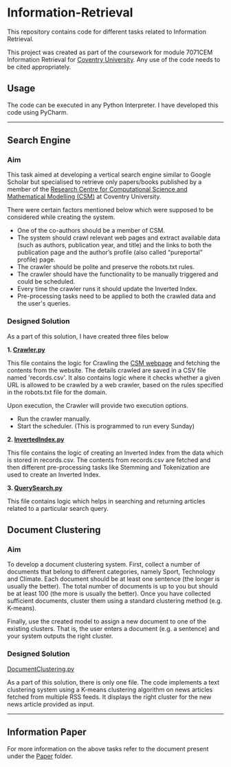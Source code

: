
# Information-Retrieval

This repository contains code for different tasks related to Information Retrieval.

This project was created as part of the coursework for module 7071CEM Information Retrieval for [Coventry University](https://www.coventry.ac.uk/course-structure/pg/eec/data-science-and-computational-intelligence-msc/). Any use of the code needs to be cited appropriately. 

## Usage

The code can be executed in any Python Interpreter. I have developed this code using PyCharm.

---

## Search Engine

### Aim

This task aimed at developing a vertical search engine similar to Google Scholar but specialised to retrieve only papers/books published by a member of the [Research Centre for Computational Science and Mathematical Modelling (CSM)](https://pureportal.coventry.ac.uk/en/organisations/research-centre-for-computational-science-and-mathematical-modell) at Coventry University.

There were certain factors mentioned below which were supposed to be considered while creating the system.
 - One of the co-authors should be a member of CSM.
 - The system should crawl relevant web pages and extract available data (such as authors, publication year, and title) and the links to both the publication page and the author’s profile (also called “pureportal” profile) page.
 - The crawler should be polite and preserve the robots.txt rules.
 - The crawler should have the functionality to be manually triggered and could be scheduled.
 - Every time the crawler runs it should update the Inverted Index.
 - Pre-processing tasks need to be applied to both the crawled data and the user's queries.

### Designed Solution

As a part of this solution, I have created three files below

**1. [Crawler.py](https://github.com/siddesai80/Information-Retrieval/blob/main/Crawler.py)**

This file contains the logic for Crawling the [CSM webpage](https://pureportal.coventry.ac.uk/en/organisations/research-centre-for-computational-science-and-mathematical-modell) and fetching the contents from the website. The details crawled are saved in a CSV file named 'records.csv'. It also contains logic where it checks whether a given URL is allowed to be crawled by a web crawler, based on the rules specified in the robots.txt file for the domain. 

Upon execution, the Crawler will provide two execution options.
- Run the crawler manually.
- Start the scheduler. (This is programmed to run every Sunday)

**2. [InvertedIndex.py](https://github.com/siddesai80/Information-Retrieval/blob/main/InvertedIndex.py)**

This file contains the logic of creating an Inverted Index from the data which is stored in records.csv. The contents from records.csv are fetched and then different pre-processing tasks like Stemming and Tokenization are used to create an Inverted Index. 

**3. [QuerySearch.py](https://github.com/siddesai80/Information-Retrieval/blob/main/QuerySearch.py)**

This file contains logic which helps in searching and returning articles related to a particular search query. 

## Document Clustering

### Aim

To develop a document clustering system. First, collect a number of documents that belong to different categories, namely Sport, Technology and Climate. Each document should be at least one sentence (the longer is usually the better). The total number of documents is up to you but should be at least 100 (the more is usually the better). Once you have collected sufficient documents, cluster them using a standard clustering method (e.g. K-means).

Finally, use the created model to assign a new document to one of the existing clusters. That is, the user enters a document (e.g. a sentence) and your system outputs the right cluster.

### Designed Solution

[DocumentClustering.py](https://github.com/siddesai80/Information-Retrieval/blob/main/DocumentClustering.py)

As a part of this solution, there is only one file. The code implements a text clustering system using a K-means clustering algorithm on news articles fetched from multiple RSS feeds. It displays the right cluster for the new news article provided as input. 

---

## Information Paper

For more information on the above tasks refer to the document present under the [Paper](https://github.com/siddesai80/Information-Retrieval/tree/main/Paper) folder. 
